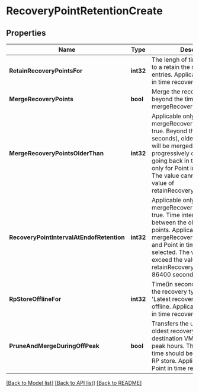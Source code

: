 # RecoveryPointRetentionCreate

## Properties
Name | Type | Description | Notes
------------ | ------------- | ------------- | -------------
**RetainRecoveryPointsFor** | **int32** | The lengh of time(in seconds) to a retain the recovery point entries. Applicable only for Point in time recovery. | [default to 604800]
**MergeRecoveryPoints** | **bool** | Merge the recovery points beyond the time provided in mergeRecoveryPointsOlderThan | [optional] [default to true]
**MergeRecoveryPointsOlderThan** | **int32** | Applicable only if mergeRecoveryPoints is set to true. Beyond this period(in seconds), older recovery points will be merged into progressively coarser intervals going back in time. Applicable only for Point in time recovery. The value cannot exceed the value of retainRecoveryPointsFor. | [optional] [default to 172800]
**RecoveryPointIntervalAtEndofRetention** | **int32** | Applicable only if mergeRecoveryPoints is set to true.  Time interval(in seconds) between the older recovery points. Applicable only if mergeRecoveryPointsOlderThan and Point in time recovery is selected. The value cannot exceed the value of retainRecoveryPointsFor or 86400 seconds(1 day). | [optional] [default to 21600]
**RpStoreOfflineFor** | **int32** | Time(in seconds) after which the recovery type is switched to &#x27;Latest recovery&#x27; if RP store is offline. Applicable only for Point in time recovery. | [optional] [default to 0]
**PruneAndMergeDuringOffPeak** | **bool** | Transfers the updates of the oldest recovery points to destination VM only during off-peak hours. The peak interval time should be configured in the RP store.  Applicable only for Point in time recovery. | [optional] [default to false]

[[Back to Model list]](../README.md#documentation-for-models) [[Back to API list]](../README.md#documentation-for-api-endpoints) [[Back to README]](../README.md)


